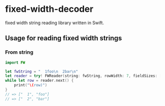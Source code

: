 # fixed-width-decoder

fixed width string reading library written in Swift.

## Usage for reading fixed width strings

### From string

```swift
import FW

let fwString = "  1foo\n  2bar\n"
let reader = try! FWReader(string: fwString, rowWidth: 7, fieldSizes: [3, 3])
while let row = reader.next() {
    print("\(row)")
}
// => ["  1", "foo"]
// => ["  2", "bar"]
```

